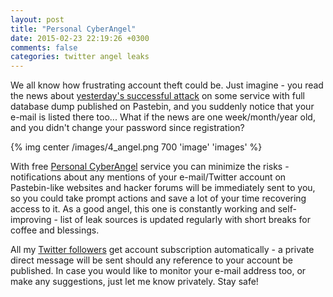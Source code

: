 ```yaml
---
layout: post
title: "Personal CyberAngel"
date: 2015-02-23 22:19:26 +0300
comments: false
categories: twitter angel leaks
---
```

We all know how frustrating account theft could be. Just imagine - you read the news about <a href="http://gadgets.ndtv.com/internet/news/nearly-7-million-dropbox-account-passwords-reportedly-leaked-606494">yesterday's successful attack</a> 
on some service with full database dump published on Pastebin, and you suddenly notice 
that your e-mail is listed there too... 
What if the news are one week/month/year old, and you didn't change your password since registration? 

{% img center /images/4_angel.png 700 'image' 'images' %}
  
<!--more-->

With free <a href="https://aan.sh/angel">Personal CyberAngel</a> service you can minimize the risks - notifications about any mentions of your e-mail/Twitter account on Pastebin-like 
websites and hacker forums will be immediately sent to you, so you could take prompt actions and save a lot of your time recovering access to it.
As a good angel, this one is constantly working and self-improving - list of leak sources is updated regularly with short breaks for coffee and blessings. 

All my <a href="https://twitter.com/c0rdis">Twitter followers</a> get account subscription automatically - a private direct message will be 
sent should any reference to your account be published. In case you would like to monitor your e-mail 
address too, or make any suggestions, just let me know privately. Stay safe!